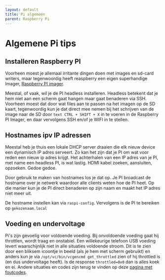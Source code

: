```yaml
---
layout: default
title: Pi algemeen
parent: Raspberry Pi
---
```


# Algemene Pi tips

## Installeren Raspberry PI

Voorheen moest je allemaal irritante dingen doen met images en sd-card writers, maar tegenwoordig heeft reaspberry een eigen superhandige Imager, [Raspberry PI imager](https://www.raspberrypi.com/software/).

Meestal, of vaak, wil je de PI headless installeren. Headless betekent dat je hem niet aan een scherm gaat hangen maar gaat benaderen via SSH. Voorheen moest dat door wat files aan te passen na het imagen op de SD kaart, tegenwoordig kun je dat direct mee nemen bij het schrijven van de image naar de SD door ``
text CTRL + SHIFT + X `` in te voeren in de Raspberry PI Imager, en daar vervolgens SSH en/of je WIFI in te stellen.

## Hostnames ipv IP adressen

Meestal heb je thuis een lokale DHCP server draaien die elk nieuw device een dynamisch IP adres serveert. Zo kan het zijn dat je PI om wat voor reden een nieuw ip adres krijgt. Het achterhalen van een IP adres van je PI, met name een headless PI, is wat lastig. HDMI kabel zoeken, aansluiten, opzoeken. Gedoe gedoe.

Door gebruik te maken van hostnames los je dat op. Je PI broadcast de hostname over je netwerk waardoor alle clients weten hoe de PI heet. Op die manier kun je de PI direct benaderen op zijn naam en maakt het IP adres niet meer uit.

De hostname instellen kan via `raspi-config`. Vervolgens is de PI te bereiken op `gekozenaam.local`

## Voeding en undervoltage

Pi's zijn gevoelig voor voldoende voeding. Bij onvoldoende voeding gaat hij throttlen, wordt traag en onstabiel. Een willekeurige telefoon USB voeding levert waarschijnlijk niet in alle situaties voldoende stroom. Dit is te zien door een bliksem icoontje in beeld (als je hem met scherm gebruikt) en anders kun je via `/opt/vc/bin/vcgencmd get_throttled` zien of hij throttled is (en dus undervoltage heeft). Is de response `throttled=0x0` dan is alles koek en ei. Andere situaties en codes zijn terug te vinden op deze [pagina met foutcodes](https://github.com/raspberrypi/documentation/blob/master/raspbian/applications/vcgencmd.md#get_throttled).
